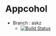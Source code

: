 # Appcohol

- Branch : askz
  - [![Build Status](https://travis-ci.org/MaximeSaddok/Appcohol.svg?branch=askz)](https://travis-ci.org/MaximeSaddok/Appcohol)

